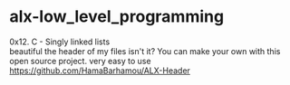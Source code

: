 # alx-low_level_programming
0x12. C - Singly linked lists </br>
beautiful the header of my files isn't it? You can make your own with this open source project. very easy to use
https://github.com/HamaBarhamou/ALX-Header</br></br>


